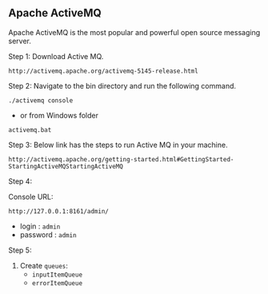## Apache ActiveMQ
Apache ActiveMQ is the most popular and powerful open source messaging server.

Step 1: Download Active MQ.  

```
http://activemq.apache.org/activemq-5145-release.html
```

Step 2: Navigate to the bin directory and run the following command.

```
./activemq console
```

- or from Windows folder

```
activemq.bat
```

Step 3: Below link has the steps to run Active MQ in your machine.

```
http://activemq.apache.org/getting-started.html#GettingStarted-StartingActiveMQStartingActiveMQ
```

Step 4:  

Console URL:  

```
http://127.0.0.1:8161/admin/
```
-  login : `admin`
-  password : `admin`

Step 5:

1.  Create `queues`:
    -  `inputItemQueue`
    -  `errorItemQueue`